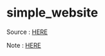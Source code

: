 # simple_website

Source : [HERE](https://docs.microsoft.com/zh-tw/learn/modules/build-simple-website/)

Note : [HERE](https://hackmd.io/@lqT6LAo4RNWkKsx-Mo4C8w/S1VM86RUY)
